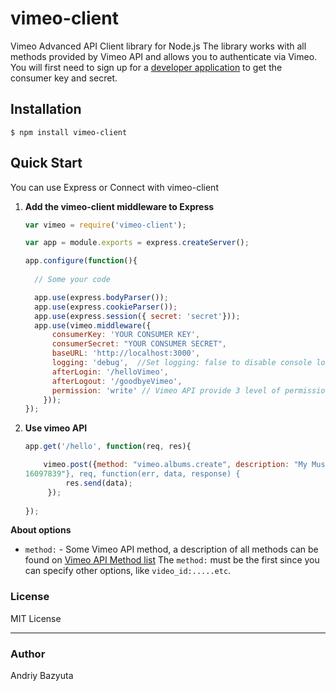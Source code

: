 vimeo-client
=============

Vimeo Advanced API Client library for Node.js
The library works with all methods provided by Vimeo API and allows you to authenticate via Vimeo.
You will first need to sign up for a [developer application](http://vimeo.com/api/applications) to get the consumer key and secret.

## Installation
    $ npm install vimeo-client

## Quick Start
You can use Express or Connect with vimeo-client

1. **Add the vimeo-client middleware to Express**
    ```javascript
    var vimeo = require('vimeo-client');
    
    var app = module.exports = express.createServer();
    
    app.configure(function(){
	  
	  // Some your code
	
	  app.use(express.bodyParser());
	  app.use(express.cookieParser());
	  app.use(express.session({ secret: 'secret'}));
	  app.use(vimeo.middleware({
		  consumerKey: 'YOUR CONSUMER KEY',
		  consumerSecret: "YOUR CONSUMER SECRET",
		  baseURL: 'http://localhost:3000',
		  logging: 'debug',  //Set logging: false to disable console logs
		  afterLogin: '/helloVimeo',
		  afterLogout: '/goodbyeVimeo',
		  permission: 'write' // Vimeo API provide 3 level of permissions 'read, write, delete'
		}));
	});
	
2. **Use vimeo API**
    ```javascript
    app.get('/hello', function(req, res){
	
	 	vimeo.post({method: "vimeo.albums.create", description: "My Music Videos", title: "My Music Videos", video_id: "29020150", videos: "15877632, 29020150, 
	16097839"}, req, function(err, data, response) {
		     res.send(data);
		 });
		 
	});

**About options**
 - `method:` - Some Vimeo API method, a description of all methods can be found on [Vimeo API Method list](http://vimeo.com/api/docs/methods)
The `method:` must be the first since you can specify other options, like `video_id:.....etc`.

### License
MIT License

---
### Author
Andriy Bazyuta